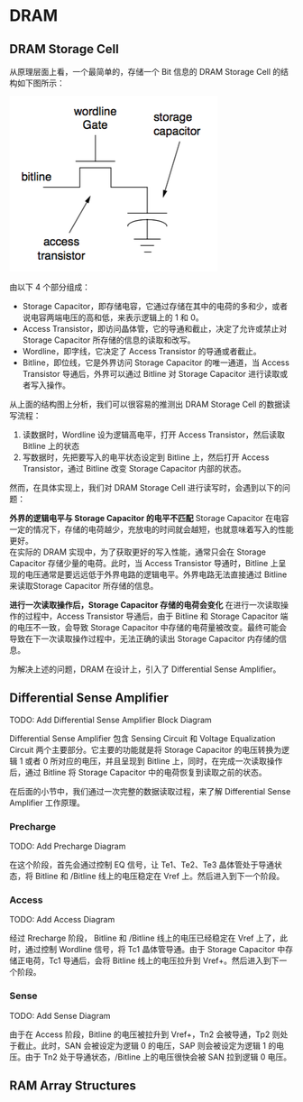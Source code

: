 # DRAM


## DRAM Storage Cell

从原理层面上看，一个最简单的，存储一个 Bit 信息的 DRAM Storage Cell 的结构如下图所示：

![](dram_storage_cell.png)

由以下 4 个部分组成：

* Storage Capacitor，即存储电容，它通过存储在其中的电荷的多和少，或者说电容两端电压的高和低，来表示逻辑上的 1 和 0。
* Access Transistor，即访问晶体管，它的导通和截止，决定了允许或禁止对 Storage Capacitor 所存储的信息的读取和改写。
* Wordline，即字线，它决定了 Access Transistor 的导通或者截止。 
* Bitline，即位线，它是外界访问 Storage Capacitor 的唯一通道，当 Access Transistor 导通后，外界可以通过 Bitline 对 Storage Capacitor 进行读取或者写入操作。

从上面的结构图上分析，我们可以很容易的推测出 DRAM Storage Cell 的数据读写流程：

1. 读数据时，Wordline 设为逻辑高电平，打开 Access Transistor，然后读取 Bitline 上的状态
2. 写数据时，先把要写入的电平状态设定到 Bitline 上，然后打开 Access Transistor，通过 Bitline 改变 Storage Capacitor 内部的状态。

然而，在具体实现上，我们对 DRAM Storage Cell 进行读写时，会遇到以下的问题：

**外界的逻辑电平与 Storage Capacitor 的电平不匹配**
Storage Capacitor 在电容一定的情况下，存储的电荷越少，充放电的时间就会越短，也就意味着写入的性能更好。  
在实际的 DRAM 实现中，为了获取更好的写入性能，通常只会在 Storage Capacitor 存储少量的电荷。此时，当 Access Transistor 导通时，Bitline 上呈现的电压通常是要远远低于外界电路的逻辑电平。外界电路无法直接通过 Bitline 来读取Storage Capacitor 所存储的信息。

**进行一次读取操作后，Storage Capacitor 存储的电荷会变化**
在进行一次读取操作的过程中，Access Transistor 导通后，由于 Bitline 和 Storage Capacitor 端的电压不一致，会导致 Storage Capacitor 中存储的电荷量被改变。最终可能会导致在下一次读取操作过程中，无法正确的读出 Storage Capacitor 内存储的信息。

为解决上述的问题，DRAM 在设计上，引入了 Differential Sense Amplifier。

## Differential Sense Amplifier

TODO: Add Differential Sense Amplifier Block Diagram

Differential Sense Amplifier 包含 Sensing Circuit 和 Voltage Equalization Circuit 两个主要部分。它主要的功能就是将 Storage Capacitor 的电压转换为逻辑 1 或者 0 所对应的电压，并且呈现到 Bitline 上，同时，在完成一次读取操作后，通过 Bitline 将 Storage Capacitor 中的电荷恢复到读取之前的状态。

在后面的小节中，我们通过一次完整的数据读取过程，来了解 Differential Sense Amplifier 工作原理。

### Precharge

TODO: Add Precharge Diagram

在这个阶段，首先会通过控制 EQ 信号，让 Te1、Te2、Te3 晶体管处于导通状态，将 Bitline 和 /Bitline 线上的电压稳定在 Vref 上。然后进入到下一个阶段。

### Access

TODO: Add Access Diagram

经过 Rrecharge 阶段， Bitline 和 /Bitline 线上的电压已经稳定在 Vref 上了，此时，通过控制 Wordline 信号，将 Tc1 晶体管导通。由于 Storage Capacitor 中存储正电荷，Tc1 导通后，会将 Bitline 线上的电压拉升到 Vref+。然后进入到下一个阶段。 

### Sense

TODO: Add Sense Diagram

由于在 Access 阶段，Bitline 的电压被拉升到 Vref+，Tn2 会被导通，Tp2 则处于截止。此时，SAN 会被设定为逻辑 0 的电压，SAP 则会被设定为逻辑 1 的电压。由于 Tn2 处于导通状态，/Bitline 上的电压很快会被 SAN 拉到逻辑 0 电压。


## RAM Array Structures






















